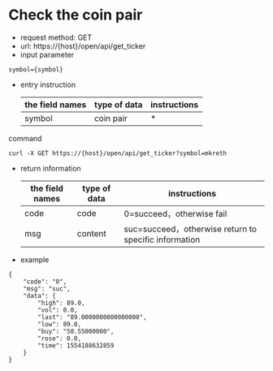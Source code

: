 # Check the coin pair
- request method: GET
- url: https://{host}/open/api/get_ticker
- input parameter  
```
symbol={symbol}
```
- entry instruction

  | the field names | type of data | instructions |
  | --- | --- | --- |
  | symbol | coin pair | * |

command
```
curl -X GET https://{host}/open/api/get_ticker?symbol=mkreth
```

- return information

    | the field names | type of data | instructions |
    | --- | --- | --- |
    | code | code | 0=succeed，otherwise fail |
    | msg | content | suc=succeed，otherwise return to specific information |
    
- example
```
{
	"code": "0",
	"msg": "suc",
	"data": {
		"high": 89.0,
		"vol": 0.0,
		"last": "89.0000000000000000",
		"low": 89.0,
		"buy": "50.55000000",
		"rose": 0.0,
		"time": 1554188632859
	}
}
```
